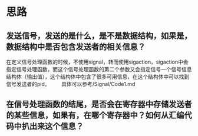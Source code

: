 # 思路
## 发送信号，发送的是什么，是不是数据结构，如果是，数据结构中是否包含发送者的相关信息？
在定义信号处理函数的时候，不使用signal，转而使用sigaction，sigaction中会指定信号处理函数，而这个信号处理函数的第二个参数又会指定信号一个信号信息结构体（输出值），这个结构体中包含了很多可用信息，在这个结构体中可以找到信号发送者的pid。
        具体可以参考/Signal/Code1.md

## 在信号处理函数的结尾，是否会在寄存器中存储发送者的某些信息，如果有，在哪个寄存器中？如何从汇编代码中扒出来这个信息？
  
